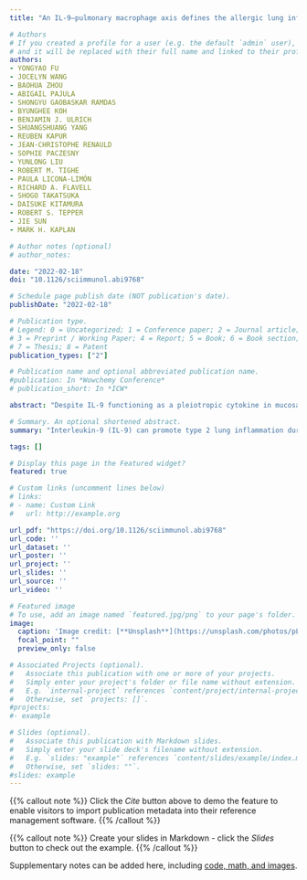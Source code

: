```yaml
---
title: "An IL-9–pulmonary macrophage axis defines the allergic lung inflammatory environment"

# Authors
# If you created a profile for a user (e.g. the default `admin` user), write the username (folder name) here
# and it will be replaced with their full name and linked to their profile.
authors:
- YONGYAO FU
- JOCELYN WANG
- BAOHUA ZHOU
- ABIGAIL PAJULA
- SHONGYU GAOBASKAR RAMDAS
- BYUNGHEE KOH
- BENJAMIN J. ULRICH
- SHUANGSHUANG YANG
- REUBEN KAPUR
- JEAN-CHRISTOPHE RENAULD
- SOPHIE PACZESNY
- YUNLONG LIU
- ROBERT M. TIGHE
- PAULA LICONA-LIMÓN
- RICHARD A. FLAVELL
- SHOGO TAKATSUKA
- DAISUKE KITAMURA
- ROBERT S. TEPPER
- JIE SUN
- MARK H. KAPLAN

# Author notes (optional)
# author_notes:

date: "2022-02-18"
doi: "10.1126/sciimmunol.abi9768"

# Schedule page publish date (NOT publication's date).
publishDate: "2022-02-18"

# Publication type.
# Legend: 0 = Uncategorized; 1 = Conference paper; 2 = Journal article;
# 3 = Preprint / Working Paper; 4 = Report; 5 = Book; 6 = Book section;
# 7 = Thesis; 8 = Patent
publication_types: ["2"]

# Publication name and optional abbreviated publication name.
#publication: In *Wowchemy Conference*
# publication_short: In *ICW*

abstract: "Despite IL-9 functioning as a pleiotropic cytokine in mucosal environments, the IL-9–responsive cell repertoire is still not well defined. Here, we found that IL-9 mediates proallergic activities in the lungs by targeting lung macrophages. IL-9 inhibits alveolar macrophage expansion and promotes recruitment of monocytes that develop into CD11c+ and CD11c− interstitial macrophage populations. Interstitial macrophages were required for IL-9–dependent allergic responses. Mechanistically, IL-9 affected the function of lung macrophages by inducing Arg1 activity. Compared with Arg1-deficient lung macrophages, Arg1-expressing macrophages expressed greater amounts of CCL5. Adoptive transfer of Arg1+ lung macrophages but not Arg1− lung macrophages promoted allergic inflammation that Il9r−/− mice were protected against. In parallel, the elevated expression of IL-9, IL-9R, Arg1, and CCL5 was correlated with disease in patients with asthma. Thus, our study uncovers an IL-9/macrophage/Arg1 axis as a potential therapeutic target for allergic airway inflammation."

# Summary. An optional shortened abstract.
summary: "Interleukin-9 (IL-9) can promote type 2 lung inflammation during allergic responses to inhaled allergens, but the direct cellular targets of IL-9 are not well characterized. Fu et al. demonstrate that pulmonary macrophages are a major population of immune cells responding to IL-9 produced in mouse models of allergic airway disease. Mice deficient in the IL-9 receptor had impaired expansion of monocyte-derived interstitial macrophages that promoted airway inflammation dependent on arginase expression. IL-9 signaling also promoted macrophage production of the eosinophil-attracting chemokine CCL5, which was elevated in the serum of patients with asthma and correlated with IL-9 levels. These results identify lung macrophages as key cellular targets of IL-9 during allergic disease that subsequently amplify type 2 inflammatory responses."

tags: []

# Display this page in the Featured widget?
featured: true

# Custom links (uncomment lines below)
# links:
# - name: Custom Link
#   url: http://example.org

url_pdf: "https://doi.org/10.1126/sciimmunol.abi9768"
url_code: ''
url_dataset: ''
url_poster: ''
url_project: ''
url_slides: ''
url_source: ''
url_video: ''

# Featured image
# To use, add an image named `featured.jpg/png` to your page's folder.
image:
  caption: 'Image credit: [**Unsplash**](https://unsplash.com/photos/pLCdAaMFLTE)'
  focal_point: ""
  preview_only: false

# Associated Projects (optional).
#   Associate this publication with one or more of your projects.
#   Simply enter your project's folder or file name without extension.
#   E.g. `internal-project` references `content/project/internal-project/index.md`.
#   Otherwise, set `projects: []`.
#projects:
#- example

# Slides (optional).
#   Associate this publication with Markdown slides.
#   Simply enter your slide deck's filename without extension.
#   E.g. `slides: "example"` references `content/slides/example/index.md`.
#   Otherwise, set `slides: ""`.
#slides: example
---
```


{{% callout note %}}
Click the *Cite* button above to demo the feature to enable visitors to import publication metadata into their reference management software.
{{% /callout %}}

{{% callout note %}}
Create your slides in Markdown - click the *Slides* button to check out the example.
{{% /callout %}}

Supplementary notes can be added here, including [code, math, and images](https://wowchemy.com/docs/writing-markdown-latex/).
